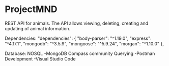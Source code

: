 # ProjectMND
 REST API for animals. The API allows viewing, deleting, creating and updating of animal information. 
  
Dependencies:
"dependencies": {
    "body-parser": "^1.19.0",
    "express": "^4.17.1",
    "mongodb": "^3.5.9",
    "mongoose": "^5.9.24",
    "morgan": "^1.10.0"
  },

Database: NOSQL
-MongoDB Compass community 
Querying 
-Postman 
Development
-Visual Studio Code 

